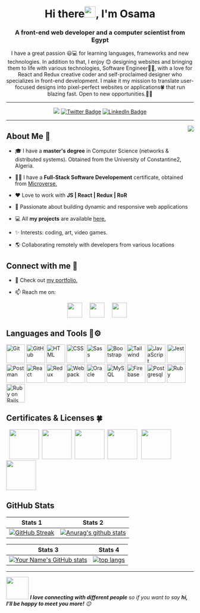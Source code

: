 <h1 align="center"> Hi there<img src="https://media.giphy.com/media/hvRJCLFzcasrR4ia7z/giphy.gif" width="30px">, I'm Osama</h1>
<h3 align="center">A front-end web developer and a computer scientist from Egypt</h3>

<p align="center">I have a great passion 😃💻 for learning languages, frameworks and new technologies. In addition to that, I enjoy 😊 designing websites and bringing them to life with various technologies, Software Engineer👩‍💻, with a love for React and Redux creative coder and self-proclaimed designer who specializes in front-end development. I make it my mission to translate user-focused designs into pixel-perfect websites or applications🍀 that run blazing fast. Open to new opportunities.🚀💯</p>

---

<div align="center">
 
![](https://komarev.com/ghpvc/?username=osamaashraf6&label=VIEWS)
[![Twitter Badge](https://img.shields.io/badge/Twitter-Profile-informational?style=flat&logo=twitter&logoColor=white&color=1CA2F1)](https://twitter.com/OsamaAshraf578?t=l75KjrhQgK4h-vSPfgk1gA&s=08)
[![LinkedIn Badge](https://img.shields.io/badge/LinkedIn-Profile-informational?style=flat&logo=linkedin&logoColor=white&color=0D76A8)](https://www.linkedin.com/in/osama-salem-2a046b203)
  
</div>

---

<img align="right" src="https://media2.giphy.com/media/L1R1tvI9svkIWwpVYr/giphy.gif?cid=790b76112be03f92de5e356ca9c83066f76d54710feb3b75&rid=giphy.gif&ct=g">

## About Me 🚀

- 🎓 I have a **master's degree** in Computer Science (networks & distributed systems). Obtained from the University of Constantine2, Algeria.

- 👩‍💻 I have a **Full-Stack Software Developement** certificate, obtained from [Microverse.](https://github.com/microverseinc)

- ❤️ Love to work with **JS | React | Redux | RoR**

- 🌱 Passionate about building dynamic and responsive web applications

- 💻 All **my projects** are available [here.](https://github.com/osamaashraf6?tab=repositories)

- ✨ Interests: coding, art, video games.

- 🌎 Collaborating remotely with developers from various locations

## Connect with me 🤝

- 🚀 Check out [my portfolio.](https://osamaashraf6.github.io/portfolio/)

- 📫 Reach me on:

<p align="center">
<a  href="https://twitter.com/OsamaAshraf578"  target="_blank">
<img  align="center"  src="https://img.icons8.com/doodle/2x/twitter.png" height="40"  width="40"  /></a>
&#8287;&#8287;&#8287;
<a  href="https://www.linkedin.com/in/osamaashraf6/?lipi=urn%3Ali%3Apage%3Ad_flagship3_feed%3BCWr0%2BvDiTOWKD0ZE3UXnuA%3D%3D"  target="_blank">
<img  align="center"  src="https://img.icons8.com/doodle/2x/linkedin.png" height="40"  width="40"  /></a>
&#8287;&#8287;&#8287;
<a href="mailto:osamaashraf668@gmail.com" target="_blank">
<img  align="center"  src="https://img.icons8.com/doodle/2x/gmail.png"  height="40"  width="40"  /></a> 
&#8287;&#8287;&#8287;
</p>




<h2 align="left">Languages and Tools 💼⚙️</h2>
<p align="left">
<div>
	<img height="50" src="https://user-images.githubusercontent.com/25181517/117364277-fc4eb280-aebd-11eb-8769-a3583c6a2037.png" alt="Git" title="Git" />
	<img height="50" src="https://user-images.githubusercontent.com/25181517/117364276-fc4eb280-aebd-11eb-92ba-8a6ef74b7313.png" alt="GitHub" title="GitHub" />
	<img height="50" src="https://user-images.githubusercontent.com/25181517/117447535-f00a3a00-af3d-11eb-89bf-45aaf56dbaf1.png" alt="HTML" title="HTML" />
	<img height="50" src="https://user-images.githubusercontent.com/25181517/117447663-0fa16280-af3e-11eb-8677-bcf8e4f8e298.png" alt="CSS" title="CSS" />
	<img height="50" src="https://github.com/get-icon/geticon/raw/master/icons/sass.svg" alt="Sass" title="Sass" />
	<img height="50" src="https://user-images.githubusercontent.com/25181517/121402101-c89df700-c959-11eb-8b4a-bbadf9e84b30.png" alt="Bootstrap" title="Bootstrap" />
	<img height="50" src="https://raw.githubusercontent.com/michaelkolesidis/tech-icons/3f4f5fbef9a8e5dae8dc9cab983472a9222993b9/icons/tailwindcss/tailwindcss-plain.svg" alt="Tailwind" title="Tailwind" />
	<img height="50" src="https://user-images.githubusercontent.com/25181517/117447155-6a868a00-af3d-11eb-9cfe-245df15c9f3f.png" alt="JavaScript" title="JavaScript" />
	<img height="50" src="https://github.com/get-icon/geticon/raw/master/icons/jest.svg" alt="Jest" title="Jest" />
	<img height="50" src="https://user-images.githubusercontent.com/25181517/121302453-01a67f00-c8fa-11eb-8c86-2ee00734c9a8.png" alt="Postman" title="Postman" />
	<img height="50" src="https://github.com/get-icon/geticon/raw/master/icons/react.svg" alt="React" title="React" />
	<img height="50" src="https://github.com/get-icon/geticon/raw/master/icons/redux.svg" alt="Redux" title="Redux" />
	<img height="50" src="https://github.com/get-icon/geticon/raw/master/icons/webpack.svg" alt="Webpack" title="Webpack" />
	<img height="50" src="https://user-images.githubusercontent.com/25181517/117208736-bdedc080-adf5-11eb-912f-61c7d43705f6.png" alt="Oracle" title="Oracle" />
	<img height="50" src="https://github.com/get-icon/geticon/raw/master/icons/mysql.svg" alt="MySQL" title="MySQL" />
	<img height="50" src="https://github.com/get-icon/geticon/raw/master/icons/firebase.svg" alt="Firebase" title="Firebase" />
	<img height="50" src="https://github.com/get-icon/geticon/raw/master/icons/postgresql.svg" alt="Postgresql" title="Postgresql" />
	<img height="50" src="https://user-images.githubusercontent.com/25181517/192603745-7d34df9e-7756-4756-a539-6a61badf7a80.png" alt="Ruby" title="Ruby" />
	<img height="50" src="https://user-images.githubusercontent.com/25181517/192603748-3ac17112-3653-4257-80da-a57334b11411.png" alt="Ruby on Rails" title="Ruby on Rails" />
</div>
</p>

<h2 align="left">Certificates & Licenses 🍀</h2>
<p align="left">

&nbsp; <a href="https://www.credential.net/51d97b20-96f3-41ba-b55b-2c7b02fc253d" target="blank"><img src="https://user-images.githubusercontent.com/83360636/235913455-d9a1e9e6-e9fb-438a-84aa-7f2945be64c7.png" width="80"></a>&nbsp; <a href="https://www.credential.net/d7505fc1-943c-4855-8842-4c3b7976173d" target="blank"><img src="https://user-images.githubusercontent.com/83360636/235913832-b93babab-000e-414b-b907-8d8c3a86ce20.png" width="80"></a>&nbsp; <a href="https://www.credential.net/739af63d-d503-4775-9423-d2890129f0dc" target="blank"><img src="https://user-images.githubusercontent.com/83360636/235914690-bb5805fd-6a52-4788-ba55-1c5b551fa7df.png" width="80"></a>&nbsp; <a href="https://www.credential.net/1b83b5c7-dce1-4727-b984-de4b1bbf9d2a" target="blank"><img src="https://user-images.githubusercontent.com/83360636/235914906-f269502f-cd53-4bb2-87ae-e238868b6c3f.png" width="80"></a> &nbsp; <a href="https://www.credential.net/3dfcd206-aa34-4c50-99f2-46bfab33e578" target="blank"><img src="https://user-images.githubusercontent.com/83360636/235915131-4a25f84a-ba93-4a92-80f7-1b96138afb24.png" width="80"></a> &nbsp; &nbsp; &nbsp; &nbsp; <a href="https://www.credential.net/e8f0b531-6a0c-492c-b106-f60a71e272f9#gs.wglj4p" target="blank"><img src="https://user-images.githubusercontent.com/83360636/235916663-8edc4edd-5ea1-4fdb-b449-b5e06ee8ca24.png" width="80"></a>
</p>

<h2 align ="left">GitHub Stats</h2>

| Stats 1 | Stats 2| 
| --- | --- |
|   [![GitHub Streak](https://github-readme-streak-stats.herokuapp.com/?user=osamaashraf6)](https://git.io/streak-stats)  |   [![Anurag's github stats](https://github-readme-stats.vercel.app/api?username=osamaashraf6&show_icons=true&theme=radical)](https://github.com/anuraghazra/github-readme-stats)|


| Stats 3 | Stats 4| 
| --- | --- |
|  [![Your Name's GitHub stats](https://github-readme-stats.vercel.app/api?username=osamaashraf6)](https://github.com/anuraghazra/github-readme-stats)   |   [![top langs](https://github-readme-stats.vercel.app/api/top-langs/?username=osamaashraf6&layout=compact)](https://github.com/osamaashraf6)   |

<hr>

 <img src="https://media.giphy.com/media/LnQjpWaON8nhr21vNW/giphy.gif" width="60"> <em><b>I love connecting with different people</b> so if you want to say <b>hi, I'll be happy to meet you more!</b> 😊 </em>
